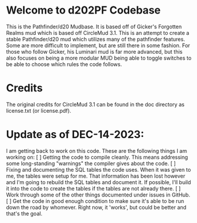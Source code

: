 # Welcome to d202PF Codebase

This is the Pathfinder/d20 Mudbase.  It is based off of Gicker's Forgotten Realms mud which is based off CircleMud 3.1.  This is an attempt to create a stable Pathfinder/d20 mud which utilizes many of the pathfinder features.  Some are more difficult to implement, but are still there in some fashion.  For those who follow Gicker, his Luminari mud is far more advanced, but this also focuses on being a more modular MUD being able to toggle switches to be able to choose which rules the code follows.

# Credits

The original credits for CircleMud 3.1 can be found in the doc directory as license.txt (or license.pdf).

# Update as of DEC-14-2023:

I am getting back to work on this code.  These are the following things I am working on:
[ ] Getting the code to compile cleanly.  This means addressing some long-standing "warnings" the compiler gives about the code.
[ ] Fixing and documenting the SQL tables the code uses.  When it was given to me, the tables were setup for me.  That information has been lost however and I'm going to rebuild the SQL tables and document it.  If possible, I'll build it into the code to create the tables if the tables are not already there.
[ ] Work through some of the other things documented under issues in GitHub.
[ ] Get the code in good enough condition to make sure it's able to be run down the road by whomever.  Right now, it 'works', but could be better and that's the goal.
